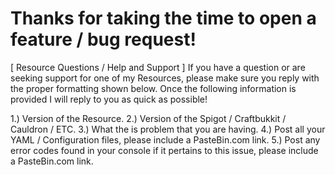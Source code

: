 Thanks for taking the time to open a feature / bug request!
=======

[ Resource Questions / Help and Support ]
If you have a question or are seeking support for one of my Resources, please make
sure you reply with the proper formatting shown below.
Once the following information is provided I will reply to you as quick as possible!


1.) Version of the Resource.
2.) Version of the Spigot / Craftbukkit / Cauldron / ETC.
3.) What the is problem that you are having.
4.) Post all your YAML / Configuration files, please include a PasteBin.com link.
5.) Post any error codes found in your console if it pertains to this issue, please include a PasteBin.com link.


   